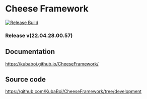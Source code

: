 # Cheese Framework

[![Release Build](https://github.com/KubaBoi/CheeseFramework/actions/workflows/realeaseDate.yml/badge.svg?branch=main)](https://github.com/KubaBoi/CheeseFramework/actions/workflows/realeaseDate.yml)

### Release v(22.04.28.00.57)

## Documentation

https://kubaboi.github.io/CheeseFramework/

## Source code

https://github.com/KubaBoi/CheeseFramework/tree/development